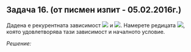 ## Задача 16. (от писмен изпит - 05.02.2016г.)

Дадена е рекурентната зависимост <img src="https://latex.codecogs.com/svg.latex?\Large&space;a_{n+1}=-7a_n+n+1"> и <img src="https://latex.codecogs.com/svg.latex?\Large&space;a_0=0">. Намерете редицата <img src="https://latex.codecogs.com/svg.latex?\Large&space;\{a_n\}^{\infty}_{n=0}">, която удовлетворява тази зависимост и началното условие.

*Решение:*


